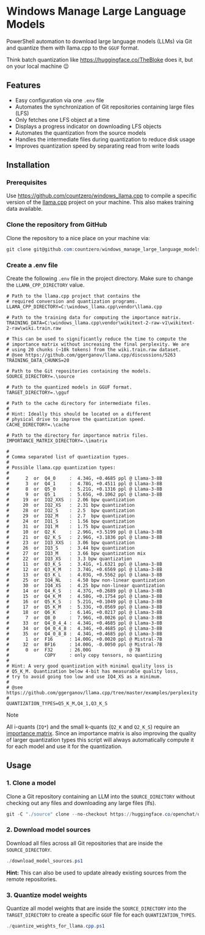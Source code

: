 # Windows Manage Large Language Models

PowerShell automation to download large language models (LLMs) via Git and quantize them with llama.cpp to the `GGUF` format.

Think batch quantization like https://huggingface.co/TheBloke does it, but on your local machine :wink:

## Features

- Easy configuration via one `.env` file
- Automates the synchronization of Git repositories containing large files (LFS)
- Only fetches one LFS object at a time
- Displays a progress indicator on downloading LFS objects
- Automates the quantization from the source models
- Handles the intermediate files during quantization to reduce disk usage
- Improves quantization speed by separating read from write loads

## Installation

### Prerequisites

Use https://github.com/countzero/windows_llama.cpp to compile a specific version of the [llama.cpp](https://github.com/ggerganov/llama.cpp) project on your machine. This also makes training data available.


### Clone the repository from GitHub

Clone the repository to a nice place on your machine via:

```PowerShell
git clone git@github.com:countzero/windows_manage_large_language_models.git
```

### Create a .env file

Create the following `.env` file in the project directory. Make sure to change the `LLAMA_CPP_DIRECTORY` value.

```Env
# Path to the llama.cpp project that contains the
# required conversion and quantization programs.
LLAMA_CPP_DIRECTORY=C:\windows_llama.cpp\vendor\llama.cpp

# Path to the training data for computing the importance matrix.
TRAINING_DATA=C:\windows_llama.cpp\vendor\wikitext-2-raw-v1\wikitext-2-raw\wiki.train.raw

# This can be used to significantly reduce the time to compute the
# importance matrix without increasing the final perplexity. We are
# using 20 chunks (~10k tokens) from the wiki.train.raw dataset.
# @see https://github.com/ggerganov/llama.cpp/discussions/5263
TRAINING_DATA_CHUNKS=20

# Path to the Git repositories containing the models.
SOURCE_DIRECTORY=.\source

# Path to the quantized models in GGUF format.
TARGET_DIRECTORY=.\gguf

# Path to the cache directory for intermediate files.
#
# Hint: Ideally this should be located on a different
# physical drive to improve the quantization speed.
CACHE_DIRECTORY=.\cache

# Path to the directory for importance matrix files.
IMPORTANCE_MATRIX_DIRECTORY=.\imatrix

#
# Comma separated list of quantization types.
#
# Possible llama.cpp quantization types:
#
#      2  or  Q4_0     :  4.34G, +0.4685 ppl @ Llama-3-8B
#      3  or  Q4_1     :  4.78G, +0.4511 ppl @ Llama-3-8B
#      8  or  Q5_0     :  5.21G, +0.1316 ppl @ Llama-3-8B
#      9  or  Q5_1     :  5.65G, +0.1062 ppl @ Llama-3-8B
#     19  or  IQ2_XXS  :  2.06 bpw quantization
#     20  or  IQ2_XS   :  2.31 bpw quantization
#     28  or  IQ2_S    :  2.5  bpw quantization
#     29  or  IQ2_M    :  2.7  bpw quantization
#     24  or  IQ1_S    :  1.56 bpw quantization
#     31  or  IQ1_M    :  1.75 bpw quantization
#     10  or  Q2_K     :  2.96G, +3.5199 ppl @ Llama-3-8B
#     21  or  Q2_K_S   :  2.96G, +3.1836 ppl @ Llama-3-8B
#     23  or  IQ3_XXS  :  3.06 bpw quantization
#     26  or  IQ3_S    :  3.44 bpw quantization
#     27  or  IQ3_M    :  3.66 bpw quantization mix
#     22  or  IQ3_XS   :  3.3 bpw quantization
#     11  or  Q3_K_S   :  3.41G, +1.6321 ppl @ Llama-3-8B
#     12  or  Q3_K_M   :  3.74G, +0.6569 ppl @ Llama-3-8B
#     13  or  Q3_K_L   :  4.03G, +0.5562 ppl @ Llama-3-8B
#     25  or  IQ4_NL   :  4.50 bpw non-linear quantization
#     30  or  IQ4_XS   :  4.25 bpw non-linear quantization
#     14  or  Q4_K_S   :  4.37G, +0.2689 ppl @ Llama-3-8B
#     15  or  Q4_K_M   :  4.58G, +0.1754 ppl @ Llama-3-8B
#     16  or  Q5_K_S   :  5.21G, +0.1049 ppl @ Llama-3-8B
#     17  or  Q5_K_M   :  5.33G, +0.0569 ppl @ Llama-3-8B
#     18  or  Q6_K     :  6.14G, +0.0217 ppl @ Llama-3-8B
#      7  or  Q8_0     :  7.96G, +0.0026 ppl @ Llama-3-8B
#     33  or  Q4_0_4_4 :  4.34G, +0.4685 ppl @ Llama-3-8B
#     34  or  Q4_0_4_8 :  4.34G, +0.4685 ppl @ Llama-3-8B
#     35  or  Q4_0_8_8 :  4.34G, +0.4685 ppl @ Llama-3-8B
#      1  or  F16      : 14.00G, +0.0020 ppl @ Mistral-7B
#     32  or  BF16     : 14.00G, -0.0050 ppl @ Mistral-7B
#      0  or  F32      : 26.00G              @ 7B
#             COPY     : only copy tensors, no quantizing
#
# Hint: A very good quantization with minimal quality loss is
# Q5_K_M. Quantization below 4-bit has measurable quality loss,
# try to avoid going too low and use IQ4_XS as a minimum.
#
# @see https://github.com/ggerganov/llama.cpp/tree/master/examples/perplexity
#
QUANTIZATION_TYPES=Q5_K_M,Q4_1,Q3_K_S
```

> [!NOTE]
> All i-quants (`IQ*`) and the small k-quants (`Q2_K` and `Q2_K_S`) require an [importance matrix](https://github.com/ggerganov/llama.cpp/tree/master/examples/imatrix). Since an importance matrix is also improving the quality of larger quantization types this script will always automatically compute it for each model and use it for the quantization.

## Usage

### 1. Clone a model

Clone a Git repository containing an LLM into the `SOURCE_DIRECTORY` without checking out any files and downloading any large files (lfs).

```PowerShell
git -C "./source" clone --no-checkout https://huggingface.co/openchat/openchat-3.6-8b-20240522
```

### 2. Download model sources

Download all files across all Git repositories that are inside the `SOURCE_DIRECTORY`.

```PowerShell
./download_model_sources.ps1
```

**Hint:** This can also be used to update already existing sources from the remote repositories.

### 3. Quantize model weights

Quantize all model weights that are inside the `SOURCE_DIRECTORY` into the `TARGET_DIRECTORY` to create a specific `GGUF` file for each `QUANTIZATION_TYPES`.

```PowerShell
./quantize_weights_for_llama.cpp.ps1
```
